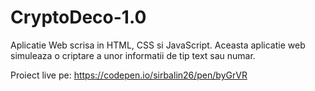 # CryptoDeco-1.0
Aplicatie Web scrisa in HTML, CSS si JavaScript.
Aceasta aplicatie web simuleaza o criptare a unor informatii de tip text sau numar.

Proiect live pe: https://codepen.io/sirbalin26/pen/byGrVR
